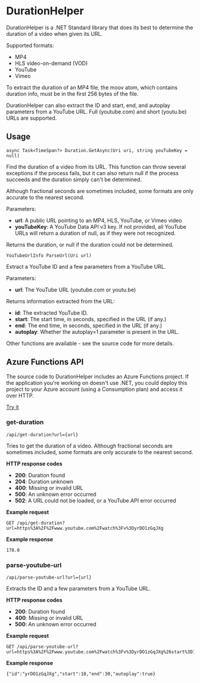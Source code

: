 # DurationHelper

DurationHelper is a .NET Standard library that does its best to determine the duration of a video when given its URL.

Supported formats:

* MP4
* HLS video-on-demand (VOD)
* YouTube
* Vimeo

To extract the duration of an MP4 file, the moov atom, which contains duration info, must be in the first 256 bytes of the file.

DurationHelper can also extract the ID and start, end, and autoplay parameters from a YouTube URL. Full (youtube.com) and short (youtu.be) URLs are supported.

## Usage

    async Task<TimeSpan?> Duration.GetAsync(Uri uri, string youTubeKey = null)

Find the duration of a video from its URL. This function can throw several exceptions if the process fails, but it can also return null if the process succeeds and the duration simply can't be determined.

Although fractional seconds are sometimes included, some formats are only accurate to the nearest second.

Parameters:

* **url**: A public URL pointing to an MP4, HLS, YouTube, or Vimeo video
* **youTubeKey**: A YouTube Data API v3 key. If not provided, all YouTube URLs will return a duration of null, as if they were not recognized.

Returns the duration, or null if the duration could not be determined.

    YouTubeUrlInfo ParseUrl(Uri url)

Extract a YouTube ID and a few parameters from a YouTube URL.

Parameters:

* **url**: The YouTube URL (youtube.com or youtu.be)

Returns information extracted from the URL:

* **id**: The extracted YouTube ID.
* **start**: The start time, in seconds, specified in the URL (if any.)
* **end**: The end time, in seconds, specified in the URL (if any.)
* **autoplay**: Whether the autoplay=1 parameter is present in the URL.

Other functions are available - see the source code for more details.

## Azure Functions API

The source code to DurationHelper includes an Azure Functions project. If the application you're working on doesn't use .NET, you could deploy this project to your Azure account (using a Consumption plan) and access it over HTTP.

[Try it](https://isaacschemm.github.io/DurationHelper/api.html)

### get-duration

    /api/get-duration?url={url}

Tries to get the duration of a video. Although fractional seconds are sometimes included, some formats are only accurate to the nearest second.

**HTTP response codes**

* **200**: Duration found
* **204**: Duration unknown
* **400**: Missing or invalid URL
* **500**: An unknown error occurred
* **502**: A URL could not be loaded, or a YouTube API error occurred

**Example request**

    GET /api/get-duration?url=https%3A%2F%2Fwww.youtube.com%2Fwatch%3Fv%3DyrDO1zGqJXg

**Example response**

    178.0

### parse-youtube-url

    /api/parse-youtube-url?url={url}

Extracts the ID and a few parameters from a YouTube URL.

**HTTP response codes**

* **200**: Duration found
* **400**: Missing or invalid URL
* **500**: An unknown error occurred

**Example request**

    GET /api/parse-youtube-url?url=https%3A%2F%2Fwww.youtube.com%2Fwatch%3Fv%3DyrDO1zGqJXg%26start%3D10%26end%3D30%26autoplay%3D1

**Example response**

    {"id":"yrDO1zGqJXg","start":10,"end":30,"autoplay":true}
